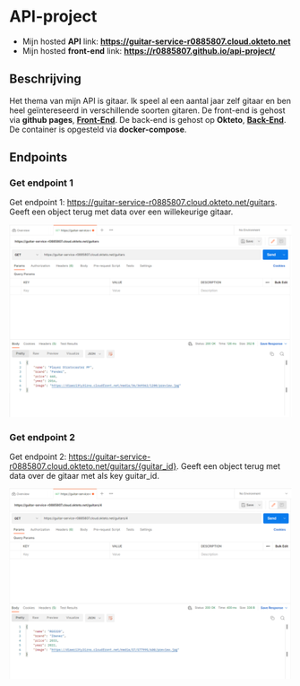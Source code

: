 # API-project

- Mijn hosted **API** link: **https://guitar-service-r0885807.cloud.okteto.net**
- Mijn hosted **front-end** link: **https://r0885807.github.io/api-project/**


## Beschrijving
Het thema van mijn API is gitaar. Ik speel al een aantal jaar zelf gitaar en ben heel geïntereseerd in verschillende soorten gitaren.
De front-end is gehost via **github pages**, **[Front-End](https://r0885807.github.io/api-project/)**. De back-end is gehost op **Okteto**, **[Back-End](https://guitar-service-r0885807.cloud.okteto.net)**. De container is opgesteld via **docker-compose**.

## Endpoints

### Get endpoint 1

Get endpoint 1: https://guitar-service-r0885807.cloud.okteto.net/guitars. Geeft een object terug met data over een willekeurige gitaar.

![Get "/guitars"](https://github.com/R0885807/api-project/blob/main/screenshots/Get%20guitars.png)

### Get endpoint 2

Get endpoint 2: https://guitar-service-r0885807.cloud.okteto.net/guitars/{guitar_id}. Geeft een object terug met data over de gitaar met als key guitar_id.

![Get "/guitars/{guitar_id}"](https://github.com/R0885807/api-project/blob/main/screenshots/Get%20guitars-guitarid.png)
